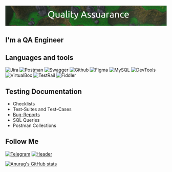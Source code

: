 ![Header](https://github.com/username-paganini/username-paganini/blob/main/assets/2023-06-01_17-17.png)

## I'm a QA Engineer

## Languages and tools
![Jira](https://img.shields.io/badge/-Jira-090909?style=for-the-badge&logo=jira&logoColor=136be1)
![Postman](https://img.shields.io/badge/-Postman-090909?style=for-the-badge&logo=postman&logoColor=f76935)
![Swagger](https://img.shields.io/badge/-Swagger-090909?style=for-the-badge&logo=swagger&logoColor=7ede2d)
![Github](https://img.shields.io/badge/-Github-090909?style=for-the-badge&logo=github&logoColor=8cc4d7)
![Figma](https://img.shields.io/badge/-Figma-090909?style=for-the-badge&logo=figma&logoColor=7d5fa6)
![MySQL](https://img.shields.io/badge/MySQL-090909?style=for-the-badge&logo=mysql&logoColor=00618a)
![DevTools](https://img.shields.io/badge/DevTools-090909?style=for-the-badge&logo=googlechrome&logoColor=2674f2)
![VirtualBox](https://img.shields.io/badge/VirtualBox-090909?style=for-the-badge&logo=virtualbox&logoColor)
![TestRail](https://img.shields.io/badge/TestRail-090909?style=for-the-badge&logo=testrail&logoColor=8cc4d7)
![Fiddler](https://img.shields.io/badge/Fiddler-090909?style=for-the-badge&logo=fiddler&logoColor=8cc4d7)

## Testing Documentation
- Checklists
- Test-Suites and Test-Cases
- [Bug-Reports](https://github.com/username-paganini/username-paganini/blob/main/Documentation/Bug%20report/BugReport_example.docx)
- SQL Queries
- Postman Collections

## Follow Me
[![Telegram](https://img.shields.io/badge/Telegram-090909?style=for-the-badge&logo=telegram&logoColor=31a5db)](https://t.me/exquadra999)
[![Header](https://img.shields.io/badge/Linkedin-090909?style=for-the-badge&logo=linkedin&logoColor=0073b1)](https://www.linkedin.com/in/yevhen-pugachev/)

[![Anurag's GitHub stats](https://github-readme-stats.vercel.app/api?username=username-paganini&show_icons=true&theme=dark)](https://github.com/username-paganini/github-readme-stats)
